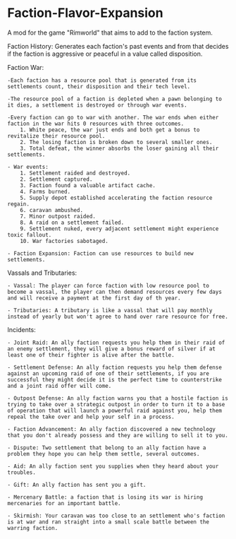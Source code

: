 # Faction-Flavor-Expansion
 A mod for the game "Rimworld" that aims to add to the faction system.
 
 Faction History:
	Generates each faction's past events and from that decides if the faction is aggressive or peaceful in a value called disposition.
 
 Faction War:
 
	-Each faction has a resource pool that is generated from its settlements count, their disposition and their tech level.
	
	-The resource pool of a faction is depleted when a pawn belonging to it dies, a settlement is destroyed or through war events.
	
	-Every faction can go to war with another. The war ends when either faction in the war hits 0 resources with three outcomes.
		1. White peace, the war just ends and both get a bonus to revitalize their resource pool.
		2. The losing faction is broken down to several smaller ones.
		3. Total defeat, the winner absorbs the loser gaining all their settlements.
	
	- War events:
		1. Settlement raided and destroyed.
		2. Settlement captured.
		3. Faction found a valuable artifact cache.
		4. Farms burned.
		5. Supply depot established accelerating the faction resource regain.
		6. caravan ambushed.
		7. Minor outpost raided.
		8. A raid on a settlement failed.
		9. Settlement nuked, every adjacent settlement might experience toxic fallout.
		10. War factories sabotaged.
		
	- Faction Expansion: Faction can use resources to build new settlements.
	
	
		
Vassals and Tributaries:

	- Vassal: The player can force faction with low resource pool to become a vassal, the player can then demand resources every few days and will receive a payment at the first day of th year.
	
	- Tributaries: A tributary is like a vassal that will pay monthly instead of yearly but won't agree to hand over rare resource for free.
	
Incidents:

	- Joint Raid: An ally faction requests you help them in their raid of an enemy settlement, they will give a bonus reward of silver if at least one of their fighter is alive after the battle.
	
	- Settlement Defense: An ally faction requests you help them defense against an upcoming raid of one of their settlements, if you are successful they might decide it is the perfect time to counterstrike and a joint raid offer will come.
	
	- Outpost Defense: An ally faction warns you that a hostile faction is trying to take over a strategic outpost in order to turn it to a base of operation that will launch a powerful raid against you, help them repeal the take over and help your self in a process.
	
	- Faction Advancement: An ally faction discovered a new technology that you don't already possess and they are willing to sell it to you.
	
	- Dispute: Two settlement that belong to an ally faction have a problem they hope you can help them settle, several outcomes.
	
	- Aid: An ally faction sent you supplies when they heard about your troubles.
	
	- Gift: An ally faction has sent you a gift.
	
	- Mercenary Battle: a faction that is losing its war is hiring mercenaries for an important battle.
	
	- Skirmish: Your caravan was too close to an settlement who's faction is at war and ran straight into a small scale battle between the warring faction.
